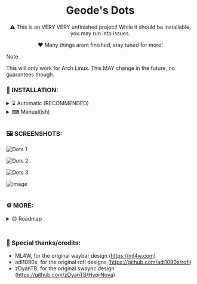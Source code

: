 <div align="center">
  <h1>Geode's Dots</h1>
</div>

<div align="center">
  <p>⚠ This is an VERY VERY unfinished project! While it should be installable, you may run into issues.</p>
  <p>❤️ Many things arent finished, stay tuned for more!</p>
</div>

> [!NOTE]
> This will only work for Arch Linux. This MAY change in the future, no guarantees though.

### 🌟 INSTALLATION:

<details> 
  <summary>⌛ Automatic (RECOMMENDED)</summary>

  <p></p>
  
  > Should work on pretty much any arch based system (minimal, or not). If thers an issue installing, please submit a bug report! 
  
  ```bash
  bash <(curl -s "https://geodearc.github.io/GeoDots/autoinstall.sh")
  ```
  
 > I'm working on cleaning up the install scripts, but they should work for now.
</details> 
<details> 
  <summary>⌨ Manual(ish)</summary>

  <p></p>

  - 🗃️ Ensure dependencies & update
  ```
  sudo pacman -Syu
  sudo pacman -S --needed git base-devel
  ```
  - 💾 Begin Installation!
  > Needs to be in home folder for now! May make the script better/adaptive if i feel like it
  ```
  cd
  git clone https://github.com/GeodeArc/GeoDots/
  cd GeoDots
  ./install.sh
  ```
</details> 

# 

### 🖼️ SCREENSHOTS:
![Dots 1](https://github.com/user-attachments/assets/58ec042b-2fa6-4fc3-9a6b-aebfde197afc)

![Dots 2](https://github.com/user-attachments/assets/510848f9-4be8-465f-8c87-29b1bf4fc418)

![Dots 3](https://github.com/user-attachments/assets/257173da-a71f-4501-8909-76d178040656)

![image](https://github.com/user-attachments/assets/7cf8db7c-b7e1-4c32-aa70-027477feccec)

# 

### ⚙ MORE:

<details> 
  <summary>🟡 Roadmap</summary>
  <h3>Current:</h3>
  <h3>Later:</h3>
</details> 

# 

### 💞 Special thanks/credits:
- ML4W, for the original waybar design (https://ml4w.com)
- adi1090x, for the original rofi designs (https://github.com/adi1090x/rofi)
- zDyanTB, for the original swaync design (https://github.com/zDyanTB/HyprNova)
